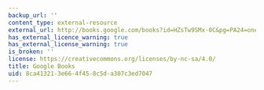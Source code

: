 ```yaml
---
backup_url: ''
content_type: external-resource
external_url: http://books.google.com/books?id=HZsTw9SMx-0C&pg=PA24=onepage
has_external_licence_warning: true
has_external_license_warning: true
is_broken: ''
license: https://creativecommons.org/licenses/by-nc-sa/4.0/
title: Google Books
uid: 8ca41321-3e66-4f45-8c5d-a307c3ed7047
---
```


